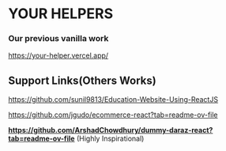 # YOUR HELPERS

### Our previous vanilla work
https://your-helper.vercel.app/


## Support Links(Others Works)

https://github.com/sunil9813/Education-Website-Using-ReactJS

https://github.com/jgudo/ecommerce-react?tab=readme-ov-file

**https://github.com/ArshadChowdhury/dummy-daraz-react?tab=readme-ov-file** (Highly Inspirational)

